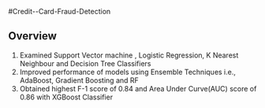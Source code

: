 #Credit--Card-Fraud-Detection
## Overview
1.  Examined Support Vector machine , Logistic Regression, K Nearest Neighbour and Decision Tree Classifiers 
2.   Improved performance of models using Ensemble Techniques i.e., AdaBoost, Gradient Boosting and RF 
3.   Obtained highest F-1 score of 0.84 and Area Under Curve(AUC) score of 0.86 with XGBoost Classifier
